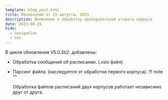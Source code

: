 ```yaml
---
template: blog_post.html
title: Обновление от 25 августа, 2023 
description: Включение в обработку преподователей второго корпуса
date: 2023-08-25
hide:
  - navigation
  - toc
---
```


В цикле обновления V5.0.3b2. добавлены: 

- Обработка сообщений об расписании. (.xslx файл). 
- Парсинг файла. (наследуется от обработки первого корпуса). 
!!! note ""

    Обработка файлов расписаний двух корпусов работает независимо друг от друга.

